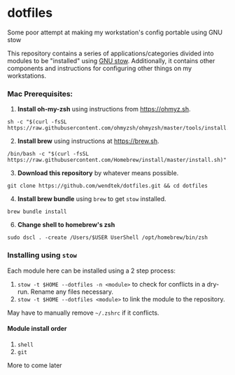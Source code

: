 # dotfiles
Some poor attempt at making my workstation's config portable using GNU stow

This repository contains a series of applications/categories divided into modules to be "installed" using [GNU stow](https://www.gnu.org/software/stow). Additionally, it contains other components and instructions for configuring other things on my workstations.

### Mac Prerequisites:

1. **Install oh-my-zsh** using instructions from https://ohmyz.sh.
```shell
sh -c "$(curl -fsSL https://raw.githubusercontent.com/ohmyzsh/ohmyzsh/master/tools/install.sh)"
```

2. **Install brew** using instructions at https://brew.sh.  
```shell
/bin/bash -c "$(curl -fsSL https://raw.githubusercontent.com/Homebrew/install/master/install.sh)"
```

3. **Download this repository** by whatever means possible. 
```shell
git clone https://github.com/wendtek/dotfiles.git && cd dotfiles 
```

4. **Install brew bundle** using `brew` to get `stow` installed.  
```shell
brew bundle install
```

6. **Change shell to homebrew's zsh**
```shell
sudo dscl . -create /Users/$USER UserShell /opt/homebrew/bin/zsh
```

### Installing using `stow`

Each module here can be installed using a 2 step process:
1. `stow -t $HOME --dotfiles -n <module>` to check for conflicts in a dry-run. Rename any files necessary.
2. `stow -t $HOME --dotfiles <module>` to link the module to the repository.

May have to manually remove `~/.zshrc` if it conflicts.

#### Module install order

1. `shell`
2. `git`

More to come later
